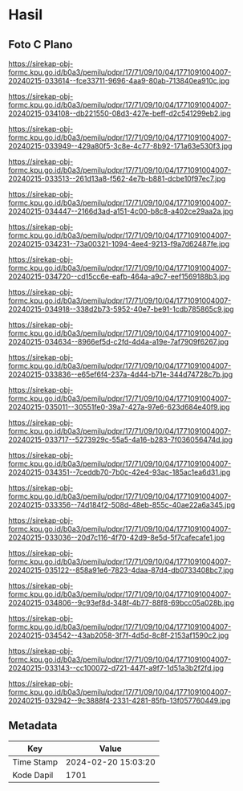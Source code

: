 # Hasil

## Foto C Plano

https://sirekap-obj-formc.kpu.go.id/b0a3/pemilu/pdpr/17/71/09/10/04/1771091004007-20240215-033614--fce33711-9696-4aa9-80ab-713840ea910c.jpg

https://sirekap-obj-formc.kpu.go.id/b0a3/pemilu/pdpr/17/71/09/10/04/1771091004007-20240215-034108--db221550-08d3-427e-beff-d2c541299eb2.jpg

https://sirekap-obj-formc.kpu.go.id/b0a3/pemilu/pdpr/17/71/09/10/04/1771091004007-20240215-033949--429a80f5-3c8e-4c77-8b92-171a63e530f3.jpg

https://sirekap-obj-formc.kpu.go.id/b0a3/pemilu/pdpr/17/71/09/10/04/1771091004007-20240215-033513--261d13a8-f562-4e7b-b881-dcbe10f97ec7.jpg

https://sirekap-obj-formc.kpu.go.id/b0a3/pemilu/pdpr/17/71/09/10/04/1771091004007-20240215-034447--2166d3ad-a151-4c00-b8c8-a402ce29aa2a.jpg

https://sirekap-obj-formc.kpu.go.id/b0a3/pemilu/pdpr/17/71/09/10/04/1771091004007-20240215-034231--73a00321-1094-4ee4-9213-f9a7d62487fe.jpg

https://sirekap-obj-formc.kpu.go.id/b0a3/pemilu/pdpr/17/71/09/10/04/1771091004007-20240215-034720--cd15cc6e-eafb-464a-a9c7-eef1569188b3.jpg

https://sirekap-obj-formc.kpu.go.id/b0a3/pemilu/pdpr/17/71/09/10/04/1771091004007-20240215-034918--338d2b73-5952-40e7-be91-1cdb785865c9.jpg

https://sirekap-obj-formc.kpu.go.id/b0a3/pemilu/pdpr/17/71/09/10/04/1771091004007-20240215-034634--8966ef5d-c2fd-4d4a-a19e-7af7909f6267.jpg

https://sirekap-obj-formc.kpu.go.id/b0a3/pemilu/pdpr/17/71/09/10/04/1771091004007-20240215-033836--e65ef6f4-237a-4d44-b71e-344d74728c7b.jpg

https://sirekap-obj-formc.kpu.go.id/b0a3/pemilu/pdpr/17/71/09/10/04/1771091004007-20240215-035011--30551fe0-39a7-427a-97e6-623d684e40f9.jpg

https://sirekap-obj-formc.kpu.go.id/b0a3/pemilu/pdpr/17/71/09/10/04/1771091004007-20240215-033717--5273929c-55a5-4a16-b283-7f036056474d.jpg

https://sirekap-obj-formc.kpu.go.id/b0a3/pemilu/pdpr/17/71/09/10/04/1771091004007-20240215-034351--7ceddb70-7b0c-42e4-93ac-185ac1ea6d31.jpg

https://sirekap-obj-formc.kpu.go.id/b0a3/pemilu/pdpr/17/71/09/10/04/1771091004007-20240215-033356--74d184f2-508d-48eb-855c-40ae22a6a345.jpg

https://sirekap-obj-formc.kpu.go.id/b0a3/pemilu/pdpr/17/71/09/10/04/1771091004007-20240215-033036--20d7c116-4f70-42d9-8e5d-5f7cafecafe1.jpg

https://sirekap-obj-formc.kpu.go.id/b0a3/pemilu/pdpr/17/71/09/10/04/1771091004007-20240215-035122--858a91e6-7823-4daa-87d4-db0733408bc7.jpg

https://sirekap-obj-formc.kpu.go.id/b0a3/pemilu/pdpr/17/71/09/10/04/1771091004007-20240215-034806--9c93ef8d-348f-4b77-88f8-69bcc05a028b.jpg

https://sirekap-obj-formc.kpu.go.id/b0a3/pemilu/pdpr/17/71/09/10/04/1771091004007-20240215-034542--43ab2058-3f7f-4d5d-8c8f-2153af1590c2.jpg

https://sirekap-obj-formc.kpu.go.id/b0a3/pemilu/pdpr/17/71/09/10/04/1771091004007-20240215-033143--cc100072-d721-447f-a9f7-1d51a3b2f2fd.jpg

https://sirekap-obj-formc.kpu.go.id/b0a3/pemilu/pdpr/17/71/09/10/04/1771091004007-20240215-032942--9c3888f4-2331-4281-85fb-13f057760449.jpg


## Metadata

| Key        | Value               |
| ---------- | ------------------- |
| Time Stamp | 2024-02-20 15:03:20 |
| Kode Dapil | 1701                |



